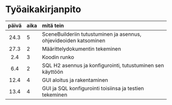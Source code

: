 # Työaikakirjanpito #
 | päivä | aika | mitä tein  |
| :----:|:-----| :-----|
| 24.3  | 5    | SceneBuilderiin tutustuminen ja asennus, ohjevideoiden katsominen |
| 27.3  | 2    | Määrittelydokumentin tekeminen |
| 2.4   | 3    | Koodin runko |
| 6.4   | 2    | SQL H2 asennus ja konfigurointi, tutustuminen sen käyttöön |
| 12.4  | 4    | GUI aloitus ja rakentaminen |
| 13.4  | 4    | GUI ja SQL konfigurointi toisiinsa ja testien tekeminen |
